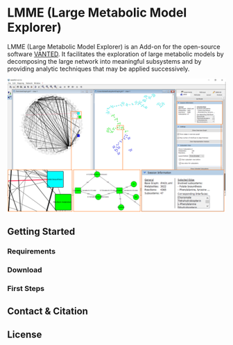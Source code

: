 # LMME (**L**arge **M**etabolic **M**odel **E**xplorer)
LMME (Large Metabolic Model Explorer) is an Add-on for the open-source software [VANTED](www.vanted.org). It facilitates the exploration of large metabolic models by decomposing the large network into meaningful subsystems and by providing analytic techniques that may be applied successively.

![teaser-image](/images/app_teaser.png)

## Getting Started
### Requirements
### Download
### First Steps

## Contact & Citation

## License

